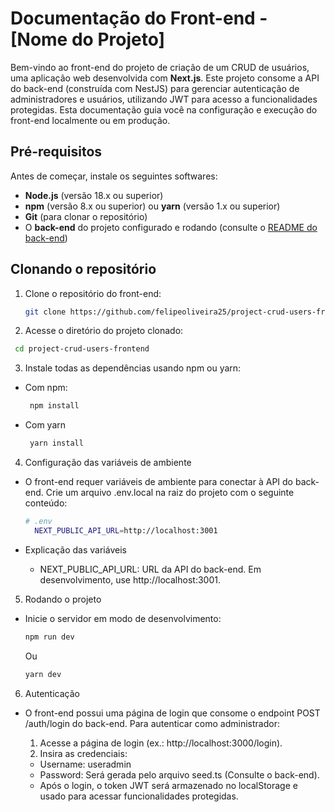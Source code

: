 # Documentação do Front-end - [Nome do Projeto]

Bem-vindo ao front-end do projeto de criação de um CRUD de usuários, uma aplicação web desenvolvida com **Next.js**. Este projeto consome a API do back-end (construída com NestJS) para gerenciar autenticação de administradores e usuários, utilizando JWT para acesso a funcionalidades protegidas. Esta documentação guia você na configuração e execução do front-end localmente ou em produção.

## Pré-requisitos

Antes de começar, instale os seguintes softwares:
- **Node.js** (versão 18.x ou superior)
- **npm** (versão 8.x ou superior) ou **yarn** (versão 1.x ou superior)
- **Git** (para clonar o repositório)
- O **back-end** do projeto configurado e rodando (consulte o [README do back-end](https://github.com/felipeoliveira25/project-crud-users-backend/tree/master))

## Clonando o repositório

1. Clone o repositório do front-end:
   ```bash
   git clone https://github.com/felipeoliveira25/project-crud-users-frontend.git
   ```


2. Acesse o diretório do projeto clonado:
  ```bash
   cd project-crud-users-frontend
```


3. Instale todas as dependências usando npm ou yarn:
- Com npm:
  ```bash
   npm install
  ```
- Com yarn
  ```bash
   yarn install
  ```


4. Configuração das variáveis de ambiente
- O front-end requer variáveis de ambiente para conectar à API do back-end. Crie um arquivo .env.local na raiz do projeto com o seguinte conteúdo:
  ```bash
  # .env
    NEXT_PUBLIC_API_URL=http://localhost:3001
  ```

- Explicação das variáveis
  - NEXT_PUBLIC_API_URL: URL da API do back-end. Em desenvolvimento, use http://localhost:3001.


5. Rodando o projeto
- Inicie o servidor em modo de desenvolvimento:
  ```bash
  npm run dev
  ```
  Ou
  ```bash
  yarn dev
  ```


6. Autenticação
- O front-end possui uma página de login que consome o endpoint POST /auth/login do back-end. Para autenticar como administrador:

  1. Acesse a página de login (ex.: http://localhost:3000/login).
  2. Insira as credenciais:
    - Username: useradmin
    - Password: Será gerada pelo arquivo seed.ts (Consulte o back-end).
    - Após o login, o token JWT será armazenado no localStorage e usado para acessar funcionalidades protegidas.
